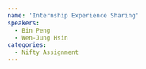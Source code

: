 ```yaml
---
name: 'Internship Experience Sharing'
speakers:
  - Bin Peng
  - Wen-Jung Hsin
categories:
  - Nifty Assignment
---
```


